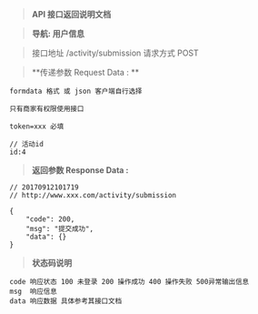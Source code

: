 > **API 接口返回说明文档**

> **导航: 用户信息**

> 接口地址 /activity/submission 请求方式 POST

> **传递参数 Request Data : **
```
formdata 格式 或 json 客户端自行选择

只有商家有权限使用接口

token=xxx 必填

// 活动id
id:4

```

>**返回参数 Response Data :**
```
// 20170912101719
// http://www.xxx.com/activity/submission

{
    "code": 200,
    "msg": "提交成功",
    "data": {}
}
```

> **状态码说明**
```
code 响应状态 100 未登录 200 操作成功 400 操作失败 500异常输出信息
msg  响应信息
data 响应数据 具体参考其接口文档
```